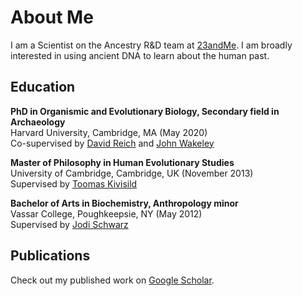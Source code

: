 # About Me

I am a Scientist on the Ancestry R&D team at [23andMe](https://www.23andme.com/). I am broadly interested in using ancient DNA to learn about the human past. 

## Education
**PhD in Organismic and Evolutionary Biology, Secondary field in Archaeology**<br/>
Harvard University, Cambridge, MA (May 2020)<br/>
Co-supervised by [David Reich](https://reich.hms.harvard.edu/) and [John Wakeley](https://wakeleylab.oeb.harvard.edu/)

**Master of Philosophy in Human Evolutionary Studies**<br/>
University of Cambridge, Cambridge, UK (November 2013)<br/>
Supervised by [Toomas Kivisild](https://gbiomed.kuleuven.be/english/research/50000622/laboratories/Laboratory%20for%20Human%20Evolutionary%20Genetics)

**Bachelor of Arts in Biochemistry, Anthropology minor**<br/>
Vassar College, Poughkeepsie, NY (May 2012)<br/>
Supervised by [Jodi Schwarz](https://pages.vassar.edu/joschwarz/)

## Publications
Check out my published work on [Google Scholar](https://scholar.google.com/citations?hl=en&user=uqljZg4AAAAJ). 
